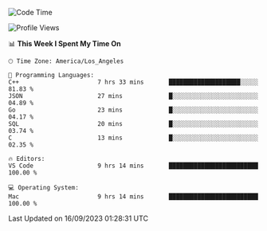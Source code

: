 <!--START_SECTION:waka-->
![Code Time](http://img.shields.io/badge/Code%20Time-517%20hrs%2022%20mins-blue)

![Profile Views](http://img.shields.io/badge/Profile%20Views-0-blue)

📊 **This Week I Spent My Time On** 

```text
🕑︎ Time Zone: America/Los_Angeles

💬 Programming Languages: 
C++                      7 hrs 33 mins       ████████████████████░░░░░   81.83 % 
JSON                     27 mins             █░░░░░░░░░░░░░░░░░░░░░░░░   04.89 % 
Go                       23 mins             █░░░░░░░░░░░░░░░░░░░░░░░░   04.17 % 
SQL                      20 mins             █░░░░░░░░░░░░░░░░░░░░░░░░   03.74 % 
C                        13 mins             █░░░░░░░░░░░░░░░░░░░░░░░░   02.35 % 

🔥 Editors: 
VS Code                  9 hrs 14 mins       █████████████████████████   100.00 % 

💻 Operating System: 
Mac                      9 hrs 14 mins       █████████████████████████   100.00 % 
```


 Last Updated on 16/09/2023 01:28:31 UTC
<!--END_SECTION:waka-->
